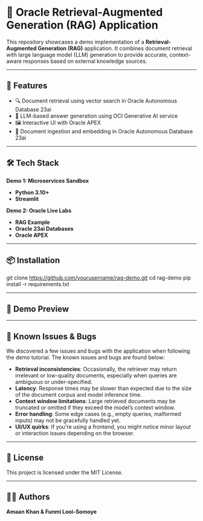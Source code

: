 # 🧠 Oracle Retrieval-Augmented Generation (RAG) Application

This repository showcases a demo implementation of a **Retrieval-Augmented Generation (RAG)** application. It combines document retrieval with large language model (LLM) generation to provide accurate, context-aware responses based on external knowledge sources.

---

## 🚀 Features

- 🔍 Document retrieval using vector search in Oracle Autonomous Database 23ai
- 🤖 LLM-based answer generation using OCI Generative AI service
- 🖼️ Interactive UI with Oracle APEX
- 📁 Document ingestion and embedding in Oracle Autonomous Database 23ai

---

## 🛠️ Tech Stack

**Demo 1: Microservices Sandbox**
- **Python 3.10+**
- **Streamlit**

**Demo 2: Oracle Live Labs** 
- **RAG Example**
- **Oracle 23ai Databases**
- **Oracle APEX**

---

## 📦 Installation


git clone https://github.com/yourusername/rag-demo.git
cd rag-demo
pip install -r requirements.txt

---

## 📸 Demo Preview



---
## 🐞 Known Issues & Bugs

We discovered a few issues and bugs with the application when following the demo tutorial. The known issues and bugs are found below:

- **Retrieval inconsistencies**: Occasionally, the retriever may return irrelevant or low-quality documents, especially when queries are ambiguous or under-specified.
- **Latency**: Response times may be slower than expected due to the size of the document corpus and model inference time.
- **Context window limitations**: Large retrieved documents may be truncated or omitted if they exceed the model’s context window.
- **Error handling**: Some edge cases (e.g., empty queries, malformed inputs) may not be gracefully handled yet.
- **UI/UX quirks**: If you're using a frontend, you might notice minor layout or interaction issues depending on the browser.

---

## 📄 License

This project is licensed under the MIT License.

---

## 🙋‍♀️ Authors

**Amaan Khan & Funmi Looi-Somoye**  


